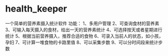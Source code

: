 # health_keeper
一个简单的营养素摄入统计软件
功能：
1、多用户管理
2、可查询食材的营养素
3、可输入每天摄入的食材，给出一天的营养素统计
4、可选择按天或者星期进行统计
5、根据当前营养摄入，推荐合适的食物
6、可录入当前人的状态，如小孩，孕妇
7、可计算一堆食物的卡路里值
8、可以采集步数
9、可以分时间段来统计步数
